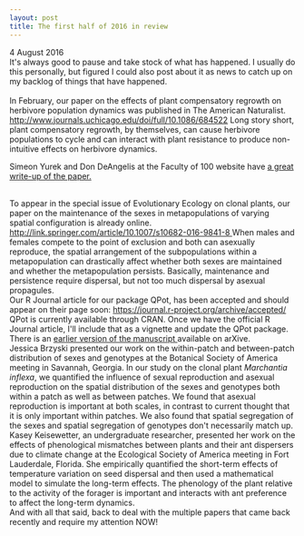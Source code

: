 ```yaml
---
layout: post
title: The first half of 2016 in review
---
```


4 August 2016
<br>
It's always good to pause and take stock of what has happened.  I usually do this personally, but figured I could also post about it as news to catch up on my backlog of things that have happened.
<br><br>
In February, our paper on the effects of plant compensatory regrowth on herbivore population dynamics was published in The American Naturalist. 
<a href="http://www.journals.uchicago.edu/doi/full/10.1086/684522"> http://www.journals.uchicago.edu/doi/full/10.1086/684522 </a>
Long story short, plant compensatory regrowth, by themselves, can cause herbivore populations to cycle and can interact with plant resistance to produce non-intuitive effects on herbivore dynamics.

Simeon Yurek and Don DeAngelis at the Faculty of 100 website have <a href="http://f1000.com/prime/726099606"> a great write-up of the paper.  </a>

<br>
To appear in the special issue of Evolutionary Ecology on clonal plants, our paper on the maintenance of the sexes in metapopulations of varying spatial configuration is already online.  <a href="http://link.springer.com/article/10.1007/s10682-016-9841-8"> http://link.springer.com/article/10.1007/s10682-016-9841-8 </a>
When males and females compete to the point of exclusion and both can asexually reproduce, the spatial arrangement of the subpopulations within a metapopulation can drastically affect whether both sexes are maintained and whether the metapopulation persists.  Basically, maintenance and persistence require dispersal, but not too much dispersal by asexual propagules.

<br>
Our R Journal article for our package QPot, has been accepted and should appear on their page soon:
<a href="https://journal.r-project.org/archive/accepted/"> https://journal.r-project.org/archive/accepted/ </a>
QPot is currently available through CRAN.  Once we have the official R Journal article, I'll include that as a vignette and update the QPot package.
There is an <a href = "http://arxiv.org/abs/1510.07992"> earlier version of the manuscript </a> available on arXive.

<br>
Jessica Brzyski presented our work on the within-patch and between-patch distribution of sexes and genotypes at the Botanical Society of America meeting in Savannah, Georgia.  In our study on the clonal plant <i>Marchantia inflexa</i>, we quantified the influence of sexual reproduction and asexual reproduction on the spatial distribution of the sexes and genotypes both within a patch as well as between patches.  We found that asexual reproduction is important at both scales, in contrast to current thought that it is only important within patches.  We also found that spatial segregation of the sexes and spatial segregation of genotypes don't necessarily match up.

<br>
Kasey Keisewetter, an undergraduate researcher, presented her work on the effects of phenological mismatches between plants and their ant dispersers due to climate change at the Ecological Society of America meeting in Fort Lauderdale, Florida.  She empirically quantified the short-term effects of temperature variation on seed dispersal and then used a mathematical model to simulate the long-term effects.  The phenology of the plant relative to the activity of the forager is important and interacts with ant preference to affect the long-term dynamics.

<br>
And with all that said, back to deal with the multiple papers that came back recently and require my attention NOW!
